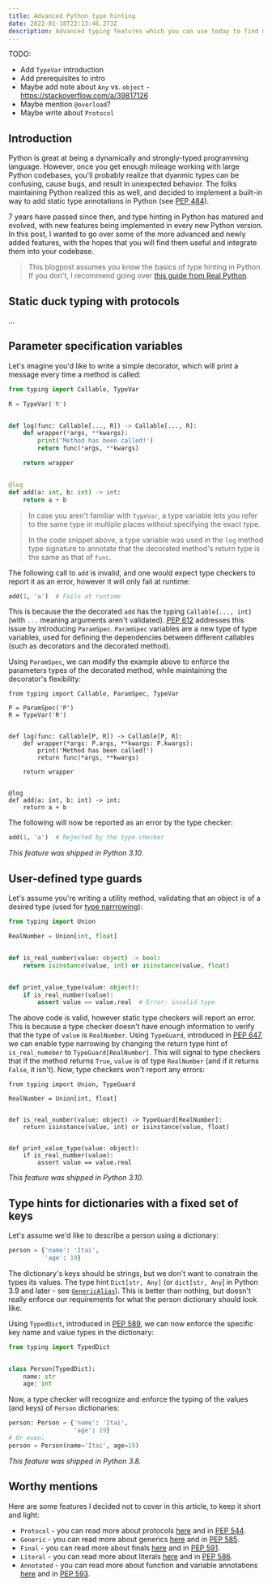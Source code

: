 ```yaml
---
title: Advanced Python type hinting
date: 2022-01-18T22:13:46.273Z
description: Advanced typing features which you can use today to find more bugs during development and ship better code.
---
```


TODO:

- Add `TypeVar` introduction
- Add prerequisites to intro
- Maybe add note about `Any` vs. `object` - https://stackoverflow.com/a/39817126
- Maybe mention `@overload`?
- Maybe write about `Protocol`

## Introduction

Python is great at being a dynamically and strongly-typed programming language. However, once you get enough mileage working with large Python codebases, you'll probably realize that dyanmic types can be confusing, cause bugs, and result in unexpected behavior. The folks maintaining Python realized this as well, and decided to implement a built-in way to add static type annotations in Python (see [PEP 484](https://www.python.org/dev/peps/pep-0484/)).

7 years have passed since then, and type hinting in Python has matured and evolved, with new features being implemented in every new Python version. In this post, I wanted to go over some of the more advanced and newly added features, with the hopes that you will find them useful and integrate them into your codebase.

> This blogpost assumes you know the basics of type hinting in Python. If you don't, I recommend going over [this guide from Real Python](https://realpython.com/python-type-checking/).

## Static duck typing with protocols

...

## Parameter specification variables

Let's imagine you'd like to write a simple decorator, which will print a message every time a method is called:

```python
from typing import Callable, TypeVar

R = TypeVar('R')


def log(func: Callable[..., R]) -> Callable[..., R]:
	def wrapper(*args, **kwargs):
		print('Method has been called!')
		return func(*args, **kwargs)

	return wrapper


@log
def add(a: int, b: int) -> int:
	return a + b
```

> In case you aren't familiar with `TypeVar`, a type variable lets you refer to the same type in multiple places without specifying the exact type.
>
> In the code snippet above, a type variable was used in the `log` method type signature to annotate that the decorated method's return type is the same as that of `func`.

The following call to `add` is invalid, and one would expect type checkers to report it as an error, however it will only fail at runtime:

```python
add(1, 'a')  # Fails at runtime
```

This is because the the decorated `add` has the typing `Callable[..., int]` (with `...` meaning arguments aren't validated). [PEP 612](https://www.python.org/dev/peps/pep-0612/) addresses this issue by introducing `ParamSpec`. `ParamSpec` variables are a new type of type variables, used for defining the dependencies between different callables (such as decorators and the decorated method).

Using `ParamSpec`, we can modify the example above to enforce the parameters types of the decorated method, while maintaining the decorator's flexibility:

```python{1,3,7-8}
from typing import Callable, ParamSpec, TypeVar

P = ParamSpec('P')
R = TypeVar('R')


def log(func: Callable[P, R]) -> Callable[P, R]:
	def wrapper(*args: P.args, **kwargs: P.kwargs):
		print('Method has been called!')
		return func(*args, **kwargs)

	return wrapper


@log
def add(a: int, b: int) -> int:
	return a + b
```

The following will now be reported as an error by the type checker:

```python
add(1, 'a')  # Rejected by the type checker
```

_This feature was shipped in Python 3.10._

## User-defined type guards

Let's assume you're writing a utility method, validating that an object is of a desired type (used for [type narrrowing](https://mypy.readthedocs.io/en/latest/type_narrowing.html)):

```python
from typing import Union

RealNumber = Union[int, float]


def is_real_number(value: object) -> bool:
	return isinstance(value, int) or isinstance(value, float)


def print_value_type(value: object):
	if is_real_number(value):
		assert value == value.real  # Error: invalid type
```

The above code is valid, however static type checkers will report an error. This is because a type checker doesn't have enough information to verify that the type of `value` is `RealNumber`. Using `TypeGuard`, introduced in [PEP 647](https://www.python.org/dev/peps/pep-0647/), we can enable type narrowing by changing the return type hint of `is_real_numeber` to `TypeGuard[RealNumber]`. This will signal to type checkers that if the method returns `True`, `value` is of type `RealNumber` (and if it returns `False`, it isn't). Now, type checkers won't report any errors:

```python{1,6}
from typing import Union, TypeGuard

RealNumber = Union[int, float]


def is_real_number(value: object) -> TypeGuard[RealNumber]:
	return isinstance(value, int) or isinstance(value, float)


def print_value_type(value: object):
	if is_real_number(value):
		assert value == value.real
```

_This feature was shipped in Python 3.10._

## Type hints for dictionaries with a fixed set of keys

Let's assume we'd like to describe a person using a dictionary:

```python
person = {'name': 'Itai',
		  'age': 19}
```

The dictionary's keys should be strings, but we don't want to constrain the types its values. The type hint `Dict[str, Any]` (or `dict[str, Any`] in Python 3.9 and later - see [`GenericAlias`](https://docs.python.org/3/library/stdtypes.html#types-genericalias)). This is better than nothing, but doesn't really enforce our requirements for what the person dictionary should look like.

Using `TypedDict`, introduced in [PEP 589](https://www.python.org/dev/peps/pep-0589/), we can now enforce the specific key name and value types in the dictionary:

```python
from typing import TypedDict


class Person(TypedDict):
	name: str
	age: int
```

Now, a type checker will recognize and enforce the typing of the values (and keys) of `Person` dictionaries:

```python
person: Person = {'name': 'Itai',
				  'age': 19}
# Or even:
person = Person(name='Itai', age=19)
```

_This feature was shipped in Python 3.8._

## Worthy mentions

Here are some features I decided not to cover in this article, to keep it short and light:

- `Protocol` - you can read more about protocols [here](https://adamj.eu/tech/2021/05/18/python-type-hints-duck-typing-with-protocol/) and in [PEP 544](https://www.python.org/dev/peps/pep-0544/).
- `Generic` - you can read more about generics [here](https://mypy.readthedocs.io/en/latest/generics.html) and in [PEP 585](https://www.python.org/dev/peps/pep-0585/).
- `Final` - you can read more about finals [here](https://mypy.readthedocs.io/en/stable/final_attrs.html) and in [PEP 591](https://www.python.org/dev/peps/pep-0591/).
- `Literal` - you can read more about literals [here](https://mypy.readthedocs.io/en/stable/literal_types.html) and in [PEP 586](https://www.python.org/dev/peps/pep-0586/).
- `Annotated` - you can read more about function and variable annotations [here]() and in [PEP 593](https://www.python.org/dev/peps/pep-0593/).

<!-- - `TypedDict`- you can read more about typed dictionaries [here](https://adamj.eu/tech/2021/05/10/python-type-hints-how-to-use-typeddict/) and in [PEP 589](https://www.python.org/dev/peps/pep-0589/). -->
